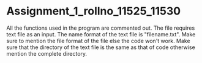 # Assignment_1_rollno_11525_11530
All the functions used in the program are commented out.
The file requires text file as an input. The name format
of the text file is "filename.txt". Make sure to mention 
the file format of the file else the code won't work.
Make sure that the directory of the text file is the same
as that of code otherwise mention the complete directory.
